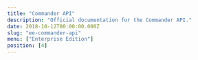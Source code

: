 ```yaml
---
title: "Commander API"
description: "Official documentation for the Commander API."
date: 2018-10-12T00:00:00.000Z
slug: "ee-commander-api"
menu: ["Enterprise Edition"]
position: [4]
---
```

